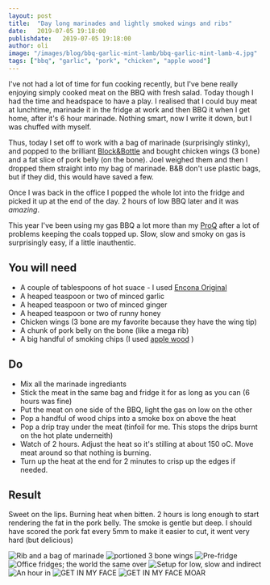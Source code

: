 ```yaml
---
layout: post
title:  "Day long marinades and lightly smoked wings and ribs"
date:   2019-07-05 19:18:00
publishdate:   2019-07-05 19:18:00
author: oli
image: "/images/blog/bbq-garlic-mint-lamb/bbq-garlic-mint-lamb-4.jpg"
tags: ["bbq", "garlic", "pork", "chicken", "apple wood"]
---
```


I've not had a lot of time for fun cooking recently, but I've bene really enjoying simply cooked meat on the BBQ with fresh salad.  Today though I had the time and headspace to have a play.  I realised that I could buy meat at lunchtime, marinade it in the fridge at work and then BBQ it when I get home, after it's 6 hour marinade.  Nothing smart, now I write it down, but I was chuffed with myself.

Thus, today I set off to work with a bag of marinade (surprisingly stinky), and popped to the brilliant [Block&Bottle](https://blocknbottle.com/) and bought chicken wings (3 bone) and a fat slice of pork belly (on the bone).  Joel weighed them and then I dropped them straight into my bag of marinade.  B&B don't use plastic bags, but if they did, this would have saved a few.

Once I was back in the office I popped the whole lot into the fridge and picked it up at the end of the day.  2 hours of low BBQ later and it was *amazing*.

This year I've been using my gas BBQ a lot more than my [ProQ](https://amzn.to/2JcrmAP) after a lot of problems keeping the coals topped up.  Slow, slow and smoky on gas is surprisingly easy, if a little inauthentic.

## You will need

* A couple of tablespoons of hot suace - I used [Encona Original](https://amzn.to/2LCr1sK)
* A heaped teaspoon or two of minced garlic
* A heaped teaspoon or two of minced ginger
* A heaped teaspoon or two of runny honey
* Chicken wings (3 bone are my favorite because they have the wing tip)
* A chunk of pork belly on the bone (like a mega rib)
* A big handful of smoking chips (I used [apple wood](https://amzn.to/2RQF4Ms) )


## Do

* Mix all the marinade ingrediants
* Stick the meat in the same bag and fridge it for as long as you can (6 hours was fine)
* Put the meat on one side of the BBQ, light the gas on low on the other
* Pop a handful of wood chips into a smoke box on above the heat
* Pop a drip tray under the meat (tinfoil for me.  This stops the drips burnt on the hot plate underneith)
* Watch of 2 hours.  Adjust the heat so it's stilling at about 150 oC. Move meat around so that nothing is burning. 
* Turn up the heat at the end for 2 minutes to crisp up the edges if needed.

## Result

Sweet on the lips.  Burning heat when bitten.  2 hours is long enough to start rendering the fat in the pork belly.  The smoke is gentle but deep.  I should have scored the pork fat every 5mm to make it easier to cut, it went very hard (but delicious)

![Rib and a bag of marinade](/images/blog/day-marinated-gentle-smoked-ribs-and-wings/day-marinated-gentle-smoked-ribs-and-wings-1.jpg)
![portioned 3 bone wings](/images/blog/day-marinated-gentle-smoked-ribs-and-wings/day-marinated-gentle-smoked-ribs-and-wings-2.jpg)
![Pre-fridge](/images/blog/day-marinated-gentle-smoked-ribs-and-wings/day-marinated-gentle-smoked-ribs-and-wings-3.jpg)
![Office fridges; the world the same over](/images/blog/day-marinated-gentle-smoked-ribs-and-wings/day-marinated-gentle-smoked-ribs-and-wings-4.jpg)
![Setup for low, slow and indirect](/images/blog/day-marinated-gentle-smoked-ribs-and-wings/day-marinated-gentle-smoked-ribs-and-wings-5.jpg)
![An hour in](/images/blog/day-marinated-gentle-smoked-ribs-and-wings/day-marinated-gentle-smoked-ribs-and-wings-6.jpg)
![GET IN MY FACE](/images/blog/day-marinated-gentle-smoked-ribs-and-wings/day-marinated-gentle-smoked-ribs-and-wings-7.jpg)
![GET IN MY FACE MOAR](/images/blog/day-marinated-gentle-smoked-ribs-and-wings/day-marinated-gentle-smoked-ribs-and-wings-8.jpg)
